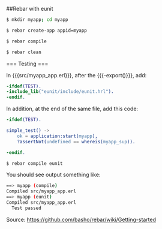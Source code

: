 ##Rebar with eunit

```sh
$ mkdir myapp; cd myapp
```

```sh
$ rebar create-app appid=myapp
```

```sh
$ rebar compile
```

```sh
$ rebar clean
```

=== Testing ===

In {{{src/myapp_app.erl}}}, after the {{{-export()}}}, add:

```erlang
-ifdef(TEST).
-include_lib("eunit/include/eunit.hrl").
-endif.
```

In addition, at the end of the same file, add this code:

```erlang
-ifdef(TEST).

simple_test() ->
    ok = application:start(myapp),
    ?assertNot(undefined == whereis(myapp_sup)).

-endif.
```

```sh
$ rebar compile eunit
```

You should see output something like:

```sh
==> myapp (compile)
Compiled src/myapp_app.erl
==> myapp (eunit)
Compiled src/myapp_app.erl
  Test passed
```

Source: https://github.com/basho/rebar/wiki/Getting-started